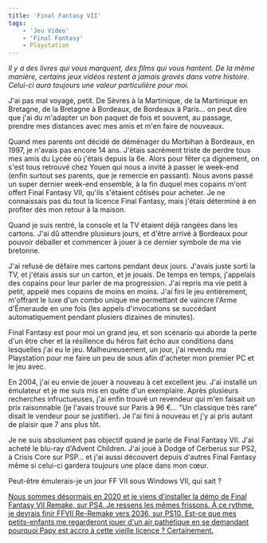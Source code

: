 ```yaml
---
title: 'Final Fantasy VII'
tags:
    - 'Jeu Video'
    - 'Final Fantasy'
    - Playstation
---
```


_Il y a des livres qui vous marquent, des films qui vous hantent. De la même
manière, certains jeux vidéos restent à jamais gravés dans votre histoire.
Celui-ci aura toujours une valeur particulière pour moi._

<!-- more -->

J'ai pas mal voyagé, petit. De Sèvres à la Martinique, de la Martinique en
Bretagne, de la Bretagne à Bordeaux, de Bordeaux à Paris… on peut dire que j'ai
du m'adapter un bon paquet de fois et souvent, au passage, prendre mes distances
avec mes amis et m'en faire de nouveaux.

Quand mes parents ont décidé de déménager du Morbihan à Bordeaux, en 1997, je
n'avais pas encore 14 ans. J'étais sacrément triste de perdre tous mes amis du
Lycée où j'étais depuis la 6e. Alors pour fêter ça dignement, on s'est tous
retrouvé chez Youen qui nous a invité à passer le week-end (enfin surtout ses
parents, que je remercie en passant). Nous avons passé un super dernier week-end
ensemble, à la fin duquel mes copains m'ont offert Final Fantasy VII, qu'ils
s'étaient côtisés pour acheter. Je ne connaissais pas du tout la licence Final
Fantasy, mais j'étais déterminé à en profiter dès mon retour à la maison.

Quand je suis rentré, la console et la TV étaient déjà rangées dans les cartons.
J'ai dû attendre plusieurs jours, et d'être arrivé à Bordeaux pour pouvoir
déballer et commencer à jouer à ce dernier symbole de ma vie bretonne.

J'ai refusé de défaire mes cartons pendant deux jours. J'avais juste sorti la
TV, et j'étais assis sur un carton, et je jouais. De temps en temps, j'appelais
des copains pour leur parler de ma progression. J'ai repris ma vie petit à
petit, appelé mes copains de moins en moins. J'ai fini le jeu entièrement,
m'offrant le luxe d'un combo unique me permettant de vaincre l'Arme d'Émeraude
en une fois (les appels d'invocations se succédant automatiquement pendant
plusiers dizaines de minutes).

Final Fantasy est pour moi un grand jeu, et son scénario qui aborde la perte
d'un être cher et la résilience du héros fait écho aux conditions dans
lesquelles j'ai eu le jeu. Malheureusement, un jour, j'ai revendu ma Playstation
pour me faire un peu de sous afin d'acheter mon premier PC et le jeu avec.

En 2004, j'ai eu envie de jouer à nouveau à cet excellent jeu. J'ai installé un
émulateur et je me suis mis en quête d'un exemplaire. Après plusieurs recherches
infructueuses, j'ai enfin trouvé un revendeur qui m'en faisait un prix
raisonnable (je l'avais trouvé sur Paris à 96 €… "Un classique très rare" disait
le vendeur pour se justifier). Je l'ai fini à nouveau et j'y ai pris autant de
plaisir que 7 ans plus tôt.

Je ne suis absolument pas objectif quand je parle de Final Fantasy VII. J'ai
acheté le blu-ray d'Advent Children. J'ai joué à Dodge of Cerberus sur PS2, à
Crisis Core sur PSP… et j'ai aussi découvert depuis d'autres Final Fantasy même
si celui-ci gardera toujours une place dans mon cœur.

Peut-être émulerais-je un jour FF VII sous Windows VII, qui sait ?

<ins datetime="2020-03-03" title="Ajout du 3 mars 2020" class="bloc">Nous sommes
désormais en 2020 et je viens d'installer la démo de Final Fantasy VII Remake,
sur PS4. Je ressens les mêmes frissons. À ce rythme, je devrais finir FFVII
Re-Remake vers 2036, sur PS10. Est-ce que mes petits-enfants me regarderont
jouer d'un air pathétique en se demandant pourquoi Papy est accro à cette
vieille licence ? Certainement.</ins>
